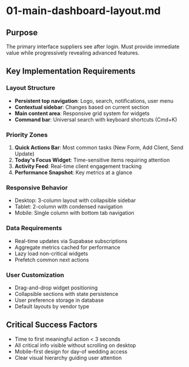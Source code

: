 # 01-main-dashboard-layout.md

## Purpose

The primary interface suppliers see after login. Must provide immediate value while progressively revealing advanced features.

## Key Implementation Requirements

### Layout Structure

- **Persistent top navigation**: Logo, search, notifications, user menu
- **Contextual sidebar**: Changes based on current section
- **Main content area**: Responsive grid system for widgets
- **Command bar**: Universal search with keyboard shortcuts (Cmd+K)

### Priority Zones

1. **Quick Actions Bar**: Most common tasks (New Form, Add Client, Send Update)
2. **Today's Focus Widget**: Time-sensitive items requiring attention
3. **Activity Feed**: Real-time client engagement tracking
4. **Performance Snapshot**: Key metrics at a glance

### Responsive Behavior

- Desktop: 3-column layout with collapsible sidebar
- Tablet: 2-column with condensed navigation
- Mobile: Single column with bottom tab navigation

### Data Requirements

- Real-time updates via Supabase subscriptions
- Aggregate metrics cached for performance
- Lazy load non-critical widgets
- Prefetch common next actions

### User Customization

- Drag-and-drop widget positioning
- Collapsible sections with state persistence
- User preference storage in database
- Default layouts by vendor type

## Critical Success Factors

- Time to first meaningful action < 3 seconds
- All critical info visible without scrolling on desktop
- Mobile-first design for day-of wedding access
- Clear visual hierarchy guiding user attention